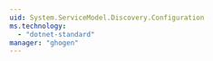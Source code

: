 ```yaml
---
uid: System.ServiceModel.Discovery.Configuration
ms.technology: 
  - "dotnet-standard"
manager: "ghogen"
---
```

